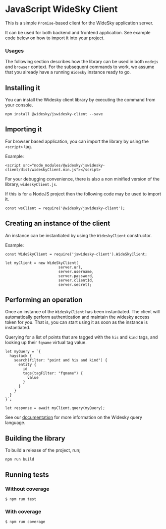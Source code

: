 # JavaScript WideSky Client

This is a simple `Promise`-based client for the WideSky application server.

It can be used for both backend and frontend application.
See example code below on how to import it into your project.

### Usages

The following section describes how the library can be used in both `nodejs` and `browser` context.
For the subsequent commands to work, we assume that you already have a running
`Widesky` instance ready to go.

## Installing it

You can install the Widesky client library by executing the command from your console.
```
npm install @widesky/jswidesky-client --save
```

## Importing it
For browser based application, you can import the library by using the `<script>` tag.

Example:
```
<script src="node_modules/@widesky/jswidesky-client/dist/wideskyClient.min.js"></script>
```

For your debugging convenience, there is also a non minified version of the library, `wideskyClient.js`.

If this is for a NodeJS project then the following code may be used to import it.
```
const wsClient = require('@widesky/jswidesky-client');
```

## Creating an instance of the client
An instance can be instantiated by using the `WideskyClient` constructor.

Example:
```
const WideSkyClient = require('jswidesky-client').WideSkyClient;

let myClient = new WideSkyClient(
                        server.url,
                        server.username,
                        server.password,
                        server.clientId,
                        server.secret);
```

## Performing an operation
Once an instance of the `WideskyClient` has been instantiated.
The client will automatically perform authentication and maintain the widesky access token for you.
That is, you can start using it as soon as the instance is instantiated.

Querying for a list of points that are tagged with the `his` and `kind` tags, and looking up
their `fqname` virtual tag value.

```
let myQuery = `{
  haystack {
    search(filter: "point and his and kind") {
      entity {
        id
        tags(tagFilter: "fqname") {
          value
        }
      }
    }
  }
}`;

let response = await myClient.query(myQuery);
```

See our [documentation](https://widesky.cloud/docs/reference/apis/cloud/graphql/) for more information
on the Widesky query language.

## Building the library
To build a release of the project, run;

```
npm run build
```

## Running tests

### Without coverage

```
$ npm run test
```

### With coverage

```
$ npm run coverage
```
